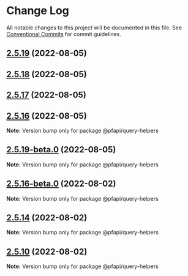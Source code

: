 # Change Log

All notable changes to this project will be documented in this file.
See [Conventional Commits](https://conventionalcommits.org) for commit guidelines.

## [2.5.19](https://github.com/pfapi/query-helpers/compare/v2.5.19-beta.0...v2.5.19) (2022-08-05)



## [2.5.18](https://github.com/pfapi/query-helpers/compare/v2.5.18-beta.0...v2.5.18) (2022-08-05)



## [2.5.17](https://github.com/pfapi/query-helpers/compare/v2.5.17-beta.0...v2.5.17) (2022-08-05)



## [2.5.16](https://github.com/pfapi/query-helpers/compare/v2.5.16-beta.0...v2.5.16) (2022-08-05)

**Note:** Version bump only for package @pfapi/query-helpers





## [2.5.19-beta.0](https://github.com/pfapi/query-helpers/compare/v2.5.18-beta.0...v2.5.19-beta.0) (2022-08-05)

**Note:** Version bump only for package @pfapi/query-helpers





## [2.5.16-beta.0](https://github.com/pfapi/query-helpers/compare/v2.5.15...v2.5.16-beta.0) (2022-08-02)

**Note:** Version bump only for package @pfapi/query-helpers





## [2.5.14](https://github.com/pfapi/query-helpers/compare/v2.5.14-beta.2...v2.5.14) (2022-08-02)

**Note:** Version bump only for package @pfapi/query-helpers





## [2.5.10](https://github.com/pfapi/query-helpers/compare/v2.5.9...v2.5.10) (2022-08-02)

**Note:** Version bump only for package @pfapi/query-helpers

